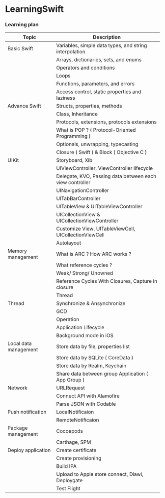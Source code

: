 # LearningSwift

### Learning plan

| Topic                 | Description |
| --------------------- | ----------- |
| Basic Swift           | Variables, simple data types, and string interpolation |
|                       | Arrays, dictionaries, sets, and enums |
|                       | Operators and conditions |
|                       | Loops |
|                       | Functions, parameters, and errors |
|                       | Access control, static properties and laziness |
| Advance Swift         | Structs, properties, methods |
|                       | Class, Inheritance |
|                       | Protocols, extensions, protocols extensions |
|                       | What is POP ? ( Protocol-Oriented Programming ) |
|                       | Optionals, unwrapping, typecasting |
|                       | Closure ( Swift ) & Block ( Objective C ) |
| UIKit                 | Storyboard, Xib |
|                       | UIViewController, ViewController lifecycle |
|                       | Delegate, KVO, Passing data between each view controller |
|                       | UINavigationController |
|                       | UITabBarController |
|                       | UITableView & UITableViewController |
|                       | UICollectionView & UICollectionViewController |
|                       | Customize View, UITableViewCell, UICollectionViewCell |
|                       | Autolayout |
| Memory management     | What is ARC ? How ARC works ? | 
|                       | What reference cycles ? |
|                       | Weak/ Strong/ Unowned |
|                       | Reference Cycles With Closures, Capture in closure |
|                       | Thread | Chứa các file controller | 
| Thread                | Synchronize & Ansynchronize |
|                       | GCD |
|                       | Operation |
|                       | Application Lifecycle |
|                       | Background mode in iOS  |
| Local data management | Store data by file, properties list |
|                       | Store data by SQLite ( CoreData ) |
|                       | Store data by Realm, Keychain |
|                       | Share data between group Application ( App Group ) |
| Network               | URLRequest |
|                       | Connect API with Alamofire |
|                       | Parse JSON with Codable |
| Push notification     | LocalNotificaion |
|                       | RemoteNotificaion |
| Package management    | Cocoapods |
|                       | Carthage, SPM |
| Deploy application    | Create certificate |
|                       | Create provisioning |
|                       | Build IPA |
|                       | Upload to Apple store connect, Diawi, Deploygate |
|                       | Test Flight |
